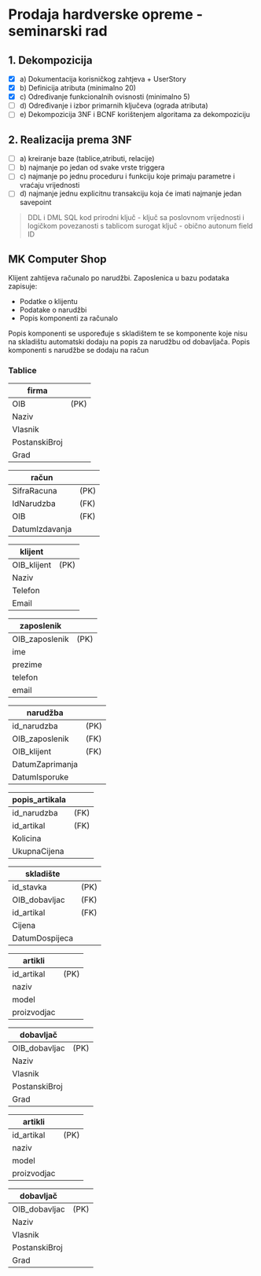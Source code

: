 # Prodaja hardverske opreme - seminarski rad

## 1. Dekompozicija
- [x] a) Dokumentacija korisničkog zahtjeva + UserStory
- [x] b) Definicija atributa (minimalno 20)
- [x] c) Određivanje funkcionalnih ovisnosti (minimalno 5)
- [ ] d) Određivanje i izbor primarnih ključeva (ograda atributa)
- [ ] e) Dekompozicija 3NF i BCNF korištenjem algoritama za dekompoziciju

## 2. Realizacija prema 3NF
- [ ] a) kreiranje baze (tablice,atributi, relacije)
- [ ] b) najmanje po jedan od svake vrste triggera
- [ ] c) najmanje po jednu proceduru i funkciju koje primaju parametre i vraćaju vrijednosti
- [ ] d) najmanje jednu explicitnu transakciju koja će imati najmanje jedan savepoint

> DDL i DML SQL kod
> prirodni ključ - ključ sa poslovnom vrijednosti i logičkom povezanosti s tablicom
> surogat ključ - obično autonum field ID

## MK Computer Shop

Klijent zahtijeva računalo po narudžbi.
Zaposlenica u bazu podataka zapisuje:
- Podatke o klijentu
- Podatake o narudžbi
- Popis komponenti za računalo

Popis komponenti se uspoređuje s skladištem te se komponente 
koje nisu na skladištu automatski dodaju na popis za narudžbu od dobavljača.
Popis komponenti s narudžbe se dodaju na račun

### Tablice

| firma           |                  |
|-----------------|------------------|
| OIB             | (PK)             |
| Naziv           |                  |
| Vlasnik         |                  |
| PostanskiBroj   |                  |
| Grad            |                  |

| račun           |                  |
|-----------------|------------------|
| SifraRacuna     | (PK)             |
| IdNarudzba      | (FK)             |
| OIB             | (FK)             |
| DatumIzdavanja  |                  |

| klijent         |                  |
|-----------------|------------------|
| OIB_klijent     | (PK)             |
| Naziv           |                  |
| Telefon         |                  |
| Email           |                  |

| zaposlenik      |                  |
|-----------------|------------------|
| OIB_zaposlenik  | (PK)             |
| ime             |                  |
| prezime         |                  |
| telefon         |                  |
| email           |                  |

| narudžba        |                  |
|-----------------|------------------|
| id_narudzba     | (PK)             |
| OIB_zaposlenik  | (FK)             |
| OIB_klijent     | (FK)             |
| DatumZaprimanja |                  |
| DatumIsporuke   |                  |

| popis_artikala  |                  |
|-----------------|------------------|
| id_narudzba     | (FK)             |
| id_artikal      | (FK)             |
| Kolicina        |                  |
| UkupnaCijena    |                  |

| skladište       |                  |
|-----------------|------------------|
| id_stavka       | (PK)             |
| OIB_dobavljac   | (FK)             |
| id_artikal      | (FK)             |
| Cijena          |                  |
| DatumDospijeca  |                  |

| artikli         |                  |
|-----------------|------------------|
| id_artikal      | (PK)             |
| naziv           |                  |
| model           |                  |
| proizvodjac     |                  |

| dobavljač       |                  |
|-----------------|------------------|
| OIB_dobavljac   | (PK)             |
| Naziv           |                  |
| Vlasnik         |                  |
| PostanskiBroj   |                  |
| Grad            |                  |

| artikli         |                  |
|-----------------|------------------|
| id_artikal      | (PK)             |
| naziv           |                  |
| model           |                  |
| proizvodjac     |                  |

| dobavljač       |                  |
|-----------------|------------------|
| OIB_dobavljac   | (PK)             |
| Naziv           |                  |
| Vlasnik         |                  |
| PostanskiBroj   |                  |
| Grad            |                  |

